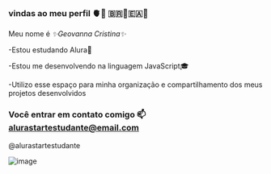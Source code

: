 ### vindas ao meu perfil 🫀💙 🇧🇷🏀🇪🇦🎼
Meu nome é *✨Geovanna Cristina✨*
 
 -Estou estudando Alura🥹
 
 -Estou me desenvolvendo na linguagem JavaScript🎓

-Utilizo esse espaço para minha organização e compartilhamento dos meus projetos desenvolvidos

### Você entrar em contato comigo 📫alurastartestudante@email.com

@alurastartestudante

 <img src="https://64.media.tumblr.com/8326c8bd5daeb434ec44f747d0cdc9d4/b32d70fb1f6cb188-f8/s400x600/679d1f88ed770985ae378fdd532296edb8f59ec4.gifv" alt="image"/>




